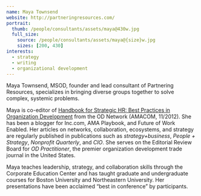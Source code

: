 ```yaml
---
name: Maya Townsend
website: http://partneringresources.com/
portrait:
  thumb: /people/consultants/assets/maya@430w.jpg
  full_size:
    source: /people/consultants/assets/maya@{size}w.jpg
    sizes: [200, 430]
interests:
  - strategy
  - writing
  - organizational development
---
```


Maya Townsend, MSOD, founder and lead consultant of Partnering Resources, specializes in bringing diverse groups together to solve complex, systemic problems.

Maya is co-editor of [Handbook for Strategic HR: Best Practices in Organization Development](http://amzn.to/TBkVT0) from the OD Network (AMACOM, 11/2012). She has been a blogger for Inc.com, AMA Playbook, and Future of Work Enabled. Her articles on networks, collaboration, ecosystems, and strategy are regularly published in publications such as _strategy+business_, _People + Strategy_, _Nonprofit Quarterly_, and _CIO_. She serves on the Editorial Review Board for _OD Practitioner_, the premier organization development trade journal in the United States.

Maya teaches leadership, strategy, and collaboration skills through the Corporate Education Center and has taught graduate and undergraduate courses for Boston University and Northeastern University. Her presentations have been acclaimed “best in conference” by participants.

